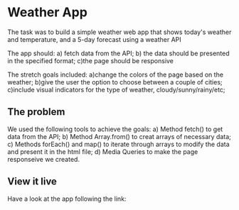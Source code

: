 # Weather App

The task was to build a simple weather web app that shows today's weather and temperature, and a 5-day forecast using a weather API

The app should: a) fetch data from the API; b) the data should be presented in the specified format; c)the page should be responsive

The stretch goals included: a)change the colors of the page based on the weather; b)give the user the option to choose between a couple of cities; c)include visual indicators for the type of weather, cloudy/sunny/rainy/etc;

## The problem

We used the following tools to achieve the goals:
a) Method fetch() to get data from the API;
b) Method Array.from() to creat arrays of necessary data;
c) Methods forEach() and map() to iterate through arrays to modify the data and present it in the html file;
d) Media Queries to make the page responseive we created.

## View it live

Have a look at the app following the link: 
